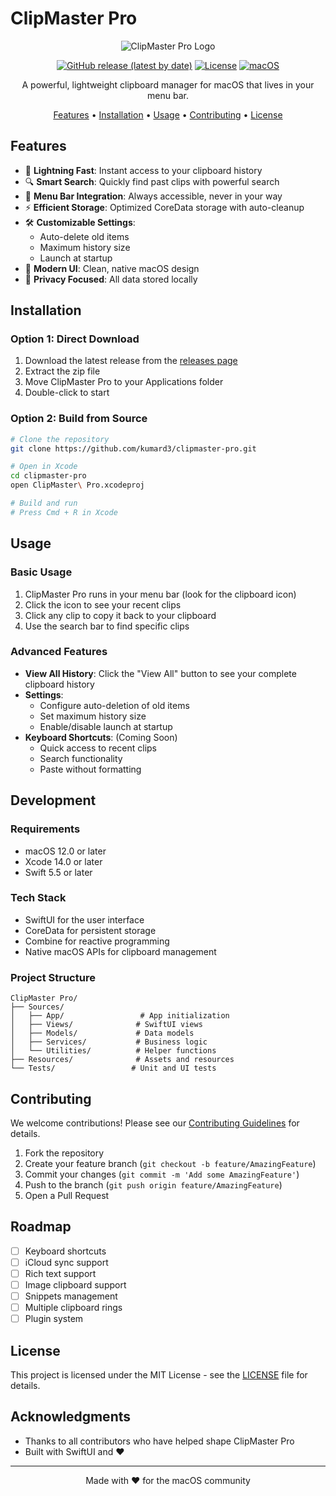 # ClipMaster Pro

<div align="center">

![ClipMaster Pro Logo](Assets.xcassets/AppIcon.appiconset/icon_128x128.png)

[![GitHub release (latest by date)](https://img.shields.io/github/v/release/kumard3/clipmaster-pro)](https://github.com/kumard3/clipmaster-pro/releases)
[![License](https://img.shields.io/badge/license-MIT-blue.svg)](LICENSE)
[![macOS](https://img.shields.io/badge/platform-macOS-lightgrey.svg)](https://github.com/kumard3/clipmaster-pro)

A powerful, lightweight clipboard manager for macOS that lives in your menu bar.

[Features](#features) • [Installation](#installation) • [Usage](#usage) • [Contributing](#contributing) • [License](#license)

</div>

## Features

- 🚀 **Lightning Fast**: Instant access to your clipboard history
- 🔍 **Smart Search**: Quickly find past clips with powerful search
- 🎯 **Menu Bar Integration**: Always accessible, never in your way
- ⚡ **Efficient Storage**: Optimized CoreData storage with auto-cleanup
- 🛠 **Customizable Settings**:
  - Auto-delete old items
  - Maximum history size
  - Launch at startup
- 🎨 **Modern UI**: Clean, native macOS design
- 🔐 **Privacy Focused**: All data stored locally

## Installation

### Option 1: Direct Download

1. Download the latest release from the [releases page](https://github.com/kumard3/clipmaster-pro/releases)
2. Extract the zip file
3. Move ClipMaster Pro to your Applications folder
4. Double-click to start

### Option 2: Build from Source

```bash
# Clone the repository
git clone https://github.com/kumard3/clipmaster-pro.git

# Open in Xcode
cd clipmaster-pro
open ClipMaster\ Pro.xcodeproj

# Build and run
# Press Cmd + R in Xcode
```

## Usage

### Basic Usage

1. ClipMaster Pro runs in your menu bar (look for the clipboard icon)
2. Click the icon to see your recent clips
3. Click any clip to copy it back to your clipboard
4. Use the search bar to find specific clips

### Advanced Features

- **View All History**: Click the "View All" button to see your complete clipboard history
- **Settings**:
  - Configure auto-deletion of old items
  - Set maximum history size
  - Enable/disable launch at startup
- **Keyboard Shortcuts**: (Coming Soon)
  - Quick access to recent clips
  - Search functionality
  - Paste without formatting

## Development

### Requirements

- macOS 12.0 or later
- Xcode 14.0 or later
- Swift 5.5 or later

### Tech Stack

- SwiftUI for the user interface
- CoreData for persistent storage
- Combine for reactive programming
- Native macOS APIs for clipboard management

### Project Structure

```
ClipMaster Pro/
├── Sources/
│   ├── App/                 # App initialization
│   ├── Views/              # SwiftUI views
│   ├── Models/             # Data models
│   ├── Services/           # Business logic
│   └── Utilities/          # Helper functions
├── Resources/              # Assets and resources
└── Tests/                 # Unit and UI tests
```

## Contributing

We welcome contributions! Please see our [Contributing Guidelines](CONTRIBUTING.md) for details.

1. Fork the repository
2. Create your feature branch (`git checkout -b feature/AmazingFeature`)
3. Commit your changes (`git commit -m 'Add some AmazingFeature'`)
4. Push to the branch (`git push origin feature/AmazingFeature`)
5. Open a Pull Request

## Roadmap

- [ ] Keyboard shortcuts
- [ ] iCloud sync support
- [ ] Rich text support
- [ ] Image clipboard support
- [ ] Snippets management
- [ ] Multiple clipboard rings
- [ ] Plugin system

## License

This project is licensed under the MIT License - see the [LICENSE](LICENSE) file for details.

## Acknowledgments

- Thanks to all contributors who have helped shape ClipMaster Pro
- Built with SwiftUI and ❤️

---

<div align="center">
Made with ❤️ for the macOS community
</div>
